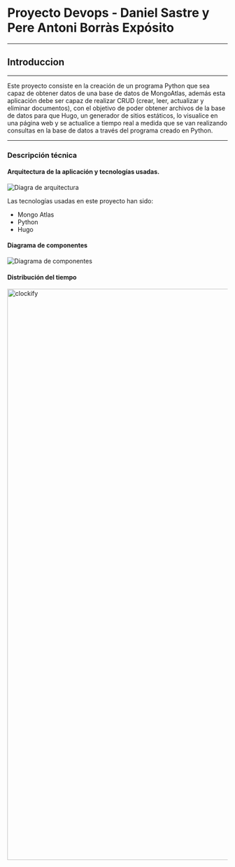 # Proyecto Devops - Daniel Sastre y Pere Antoni Borràs Expósito
---
## Introduccion
---

Este proyecto consiste en la creación de un programa Python que sea capaz de obtener datos de una base de datos de MongoAtlas, además esta aplicación debe ser capaz de realizar CRUD (crear, leer, actualizar y eliminar documentos), con el objetivo de poder obtener archivos de la base de datos para que Hugo, un generador de sitios estáticos, lo visualice en una página web y se actualice a tiempo real a medida que se van realizando consultas en la base de datos a través del programa creado en Python.

---

### Descripción técnica

#### Arquitectura de la aplicación y tecnologías usadas.

![Diagra de arquitectura](https://user-images.githubusercontent.com/91556389/145817110-cb0b500e-09e2-4738-99e0-e77afcdfb94c.png)

Las tecnologías usadas en este proyecto han sido:

- Mongo Atlas
- Python
- Hugo

#### Diagrama de componentes

![Diagrama de componentes](https://user-images.githubusercontent.com/91556382/145839386-8f61f0bf-95d1-4c39-bdbd-7bebb007a4c1.jpg)

#### Distribución del tiempo 

<img width="1304" alt="clockify" src="https://user-images.githubusercontent.com/91556382/145798715-9b447694-ef98-4c14-b273-646523b8d808.png">

